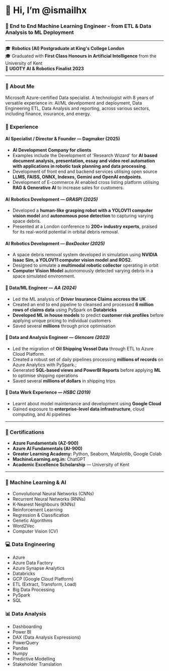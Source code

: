 # 👋 Hi, I’m @ismailhx

### 🧠  End to End Machine Learning Engineer - from ETL & Data Analysis to ML Deployment

---

🎓 **Robotics (AI) Postgraduate at King's College London**  
🎓 Graduated with **First Class Honours in Artificial Intelligence** from the University of Kent  
🏅 **UGOTY AI & Robotics Finalist 2023**

---

### 💼 About Me

Microsoft Azure-certified Data specialist.
A technologist with 8 years of versatile experience in:
AI/ML develpoment and deployment, Data Engineering ETL, Data Analysis and reporting, across various sectors, including finance, insurance, and energy.

### 🚀 Experience

#### AI Specialist / Director & Founder — Dagmaker (2025)
- **AI Development Company for clients**
- Examples include the Development of 'Research Wizard' for **AI based document analysis, presentation, essay and video reel automation with applications in robotic task planning and data processing**.
- Development of front end and backend services utilising open source **LLMS, FAISS, ONNX, Indexes, Gemini and OpenAI endpoints**.
- Development of E-commerce AI enabled cross listing platform utilising **RAG & Generative AI** to increase sales for customers.

#### AI Robotics Development — *GRASPI (2025)*
- Developed a **human-like grasping robot with a YOLOV11 computer vision model** and **autonomous pose detection** to capturing varying space debris.
- Presented at a London conference to **200+ industry experts**, praised for its real-world potential in orbital debris removal.

#### AI Robotics Development — *BoxDocker (2025)*
- A space debris removal system developed in simulation using **NVIDIA Isaac Sim, a YOLOV11 computer vision model and ROS2**.
- Designed to simulate a **multimodal robotic collector** operating in orbit
- **Computer Vision Model** autonomously detected varying debris in a space simulated environment.

#### 🔹 Data/ML Engineer — *AA (2024)*  
- Led the ML analysis of **Driver Insurance Claims accross the UK**   
- Created an end to end pipeline to cleansed and processed **6 million rows of claims data** using PySpark on **Databricks**  
- **Developed ML in house models** to predict **customer risk profiles** before applying unique pricing to individual customers
- Saved several **millions** through price optimisation

#### 🔹 Data and Analysis Engineer — *Glencore (2023)*  
- Led the migration of **Oil Shipping Vessel Data** through ETL to Azure Cloud Platform.
- Created a robust set of daily pipelines processing **millions of records** on Azure Analytics with PySpark.;  
- Generated **SQL-based views and PowerBI Reports** before applying **ML** to optimise shipping operations
- Saved several **millions of dollars** in shipping trips

#### 🔹 Data Work Experience — *HSBC (2019)*  
- Learnt about model maintenance and development using **Google Cloud**  
- Gained exposure to **enterprise-level data infrastructure**, cloud computing, and AI pipelines  

---

### 📜 Certifications

- **Azure Fundamentals (AZ-900)**
- **Azure AI Fundamentals (AI-900)**
- **Greater Learning Academy:** Python, Seaborn, Matplotlib, Google Colab  
- **MachineLearning.org.in:** ChatGPT  
- **Academic Excellence Scholarship** — University of Kent  

---

### 🤖 Machine Learning & AI

- Convolutional Neural Networks (CNNs)  
- Recurrent Neural Networks (RNNs)  
- K-Nearest Neighbours (KNNs)  
- Reinforcement Learning  
- Regression & Classification  
- Genetic Algorithms  
- Word2Vec  
- Computer Vision (CV)  


### 💻 Data Engineering

- Azure 
- Azure Data Factory 
- Azure Synapse Analytics 
- Databricks 
- GCP (Google Cloud Platform) 
- ETL (Extract, Transform, Load) 
- Big Data Processing 
- PySpark 
- SQL 

### 📊 Data Analysis
- Dashboarding 
- Power BI 
- DAX (Data Analysis Expressions) 
- PowerQuery 
- Pandas 
- Numpy 
- Predictive Modelling 
- Stakeholder Translation 


<!---
ismailhx/ismailhx is a ✨ special ✨ repository because its `README.md` (this file) appears on your GitHub profile.
You can click the Preview link to take a look at your changes.
--->
